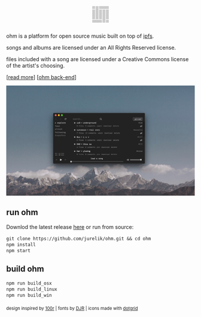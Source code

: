 <p align="center"><svg version="1.2" baseProfile="tiny" xmlns="http://www.w3.org/2000/svg" width="64" height="64" viewBox="-105 -105 210 210"><path fill="#CCC" stroke="#CCC" stroke-width="10" stroke-linecap="square" d="M-67.5-37.5h0v75h15v-75h-15m30-30h0v105h15v-105h-15m30 30h15v75h-15v-75m30 0h15v105h-15v-105m30 0h15v75h-15v-75m-60-30h75v15h-75v-15m-60 120h75v15h-75v-15m120 0h0v15h15v-15h-15m-120-120h0v15h15v-15h-15"/></svg></p

ohm is a platform for open source music built on top of [ipfs](https://ipfs.io/).

songs and albums are licensed under an All Rights Reserved license.

files included with a song are licensed under a Creative Commons license of the artist's choosing.

\[[read more](https://ohm.rip)\] \[[ohm back-end](https://github.com/jurelik/ohm-be)\]

![screenshot](screenshot.jpg)

## run ohm
Downlod the latest release [here](https://github.com/jurelik/ohm/releases) or run from source:
```
git clone https://github.com/jurelik/ohm.git && cd ohm
npm install
npm start
```

## build ohm
```
npm run build_osx
npm run build_linux
npm run build_win
```

<sub>design inspired by [100r](https://100r.co/) | fonts by [DJR](https://djr.com/) | icons made with [dotgrid](https://100r.co/site/dotgrid.html)</sub>
